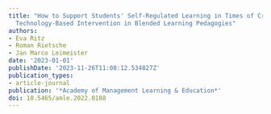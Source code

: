 ```yaml
---
title: "How to Support Students' Self-Regulated Learning in Times of Crisis: An Embedded
  Technology-Based Intervention in Blended Learning Pedagogies"
authors:
- Eva Ritz
- Roman Rietsche
- Jan Marco Leimeister
date: '2023-01-01'
publishDate: '2023-11-26T11:08:12.534827Z'
publication_types:
- article-journal
publication: '*Academy of Management Learning & Education*'
doi: 10.5465/amle.2022.0188
---
```

